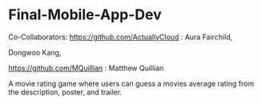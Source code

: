# Final-Mobile-App-Dev
Co-Collaborators:
https://github.com/ActuallyCloud : Aura Fairchild,

Dongwoo Kang,

https://github.com/MQuillian : Matthew Quillian

A movie rating game where users can guess a movies average rating from the description, poster, and trailer.
